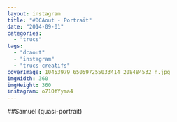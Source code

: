 ```yaml
---
layout: instagram
title: "#DCAout - Portrait"
date: "2014-09-01"
categories: 
  - "trucs"
tags: 
  - "dcaout"
  - "instagram"
  - "trucs-creatifs"
coverImage: 10453979_650597255033414_208484532_n.jpg
imgWidth: 360
imgHeight: 360
instagram: o710fYyma4
---
```


##Samuel (quasi-portrait)
